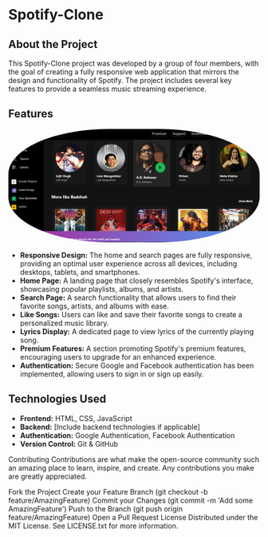 # Spotify-Clone

## About the Project

This Spotify-Clone project was developed by a group of four members, with the goal of creating a fully responsive web application that mirrors the design and functionality of Spotify. The project includes several key features to provide a seamless music streaming experience.

## Features

<div align="center">
  <img src="image.png" alt="home-page" style="border-radius: 40%; margin: auto; width: 100%;" />
  
</div>

- **Responsive Design:** The home and search pages are fully responsive, providing an optimal user experience across all devices, including desktops, tablets, and smartphones.
- **Home Page:** A landing page that closely resembles Spotify's interface, showcasing popular playlists, albums, and artists.
- **Search Page:** A search functionality that allows users to find their favorite songs, artists, and albums with ease.
- **Like Songs:** Users can like and save their favorite songs to create a personalized music library.
- **Lyrics Display:** A dedicated page to view lyrics of the currently playing song.
- **Premium Features:** A section promoting Spotify's premium features, encouraging users to upgrade for an enhanced experience.
- **Authentication:** Secure Google and Facebook authentication has been implemented, allowing users to sign in or sign up easily.

## Technologies Used

- **Frontend:** HTML, CSS, JavaScript
- **Backend:** [Include backend technologies if applicable]
- **Authentication:** Google Authentication, Facebook Authentication
- **Version Control:** Git & GitHub

Contributing
Contributions are what make the open-source community such an amazing place to learn, inspire, and create. Any contributions you make are greatly appreciated.

Fork the Project
Create your Feature Branch (git checkout -b feature/AmazingFeature)
Commit your Changes (git commit -m 'Add some AmazingFeature')
Push to the Branch (git push origin feature/AmazingFeature)
Open a Pull Request
License
Distributed under the MIT License. See LICENSE.txt for more information.
